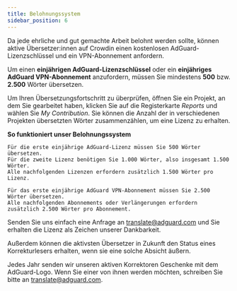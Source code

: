 ```yaml
---
title: Belohnungssystem
sidebar_position: 6
---
```


Da jede ehrliche und gut gemachte Arbeit belohnt werden sollte, können aktive Übersetzer:innen auf Crowdin einen kostenlosen AdGuard-Lizenzschlüssel und ein VPN-Abonnement anfordern.

Um einen **einjährigen AdGuard-Lizenzschlüssel** oder ein **einjähriges AdGuard VPN-Abonnement** anzufordern, müssen Sie mindestens **500** bzw. **2.500** Wörter übersetzen.

Um Ihren Übersetzungsfortschritt zu überprüfen, öffnen Sie ein Projekt, an dem Sie gearbeitet haben, klicken Sie auf die Registerkarte *Reports* und wählen Sie *My Contribution*. Sie können die Anzahl der in verschiedenen Projekten übersetzten Wörter zusammenzählen, um eine Lizenz zu erhalten.

**So funktioniert unser Belohnungssystem**

```
Für die erste einjährige AdGuard-Lizenz müssen Sie 500 Wörter übersetzen.
Für die zweite Lizenz benötigen Sie 1.000 Wörter, also insgesamt 1.500 Wörter.
Alle nachfolgenden Lizenzen erfordern zusätzlich 1.500 Wörter pro Lizenz.

Für das erste einjährige AdGuard VPN-Abonnement müssen Sie 2.500 Wörter übersetzen.
Alle nachfolgenden Abonnements oder Verlängerungen erfordern zusätzlich 2.500 Wörter pro Abonnement.

```
Senden Sie uns einfach eine Anfrage an [translate@adguard.com](mailto:translate@adguard.com) und Sie erhalten die Lizenz als Zeichen unserer Dankbarkeit.

Außerdem können die aktivsten Übersetzer in Zukunft den Status eines Korrekturlesers erhalten, wenn sie eine solche Absicht äußern.

Jedes Jahr senden wir unseren aktiven Korrektoren Geschenke mit dem AdGuard-Logo. Wenn Sie einer von ihnen werden möchten, schreiben Sie bitte an [translate@adguard.com](mailto:translate@adguard.com).